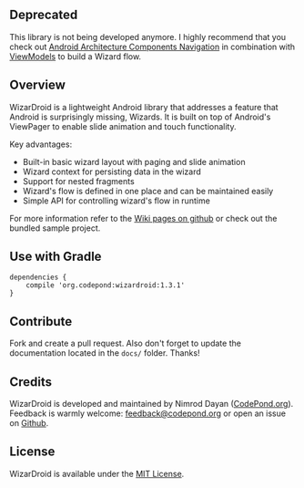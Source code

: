 Deprecated
----------

This library is not being developed anymore. I highly recommend that you check out [Android Architecture Components Navigation](https://developer.android.com/topic/libraries/architecture/navigation/) in combination with [ViewModels](https://developer.android.com/topic/libraries/architecture/viewmodel) to build a Wizard flow.

Overview
--------

WizarDroid is a lightweight Android library that addresses a feature that Android is surprisingly missing, Wizards. It is built on top of Android's ViewPager to enable slide animation and touch functionality.

Key advantages:

* Built-in basic wizard layout with paging and slide animation
* Wizard context for persisting data in the wizard
* Support for nested fragments
* Wizard's flow is defined in one place and can be maintained easily
* Simple API for controlling wizard's flow in runtime 

For more information refer to the [Wiki pages on github](https://github.com/Nimrodda/WizarDroid/wiki) or check out the bundled sample project.

Use with Gradle
---------------

    dependencies {
        compile 'org.codepond:wizardroid:1.3.1'
    }

Contribute
----------

Fork and create a pull request. Also don't forget to update the documentation located in the `docs/` folder.
Thanks!

Credits
-------

WizarDroid is developed and maintained by Nimrod Dayan ([CodePond.org](http://www.codepond.org)).
Feedback is warmly welcome: feedback@codepond.org or open an issue on [Github](https://github.com/Nimrodda/WizarDroid/issues).

License
-------

WizarDroid is available under the [MIT License](https://github.com/Nimrodda/WizarDroid/blob/master/license).
    


